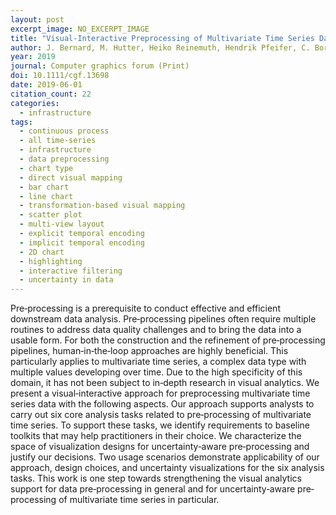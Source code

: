 ```yaml
---
layout: post
excerpt_image: NO_EXCERPT_IMAGE
title: "Visual‐Interactive Preprocessing of Multivariate Time Series Data"
author: J. Bernard, M. Hutter, Heiko Reinemuth, Hendrik Pfeifer, C. Bors & J. Kohlhammer
year: 2019
journal: Computer graphics forum (Print)
doi: 10.1111/cgf.13698
date: 2019-06-01
citation_count: 22
categories:
  - infrastructure
tags:
  - continuous process
  - all time-series
  - infrastructure
  - data preprocessing
  - chart type
  - direct visual mapping
  - bar chart
  - line chart
  - transformation-based visual mapping
  - scatter plot
  - multi-view layout
  - explicit temporal encoding
  - implicit temporal encoding
  - 2D chart
  - highlighting
  - interactive filtering
  - uncertainty in data
---
```

Pre‐processing is a prerequisite to conduct effective and efficient downstream data analysis. Pre‐processing pipelines often require multiple routines to address data quality challenges and to bring the data into a usable form. For both the construction and the refinement of pre‐processing pipelines, human‐in‐the‐loop approaches are highly beneficial. This particularly applies to multivariate time series, a complex data type with multiple values developing over time. Due to the high specificity of this domain, it has not been subject to in‐depth research in visual analytics. We present a visual‐interactive approach for preprocessing multivariate time series data with the following aspects. Our approach supports analysts to carry out six core analysis tasks related to pre‐processing of multivariate time series. To support these tasks, we identify requirements to baseline toolkits that may help practitioners in their choice. We characterize the space of visualization designs for uncertainty‐aware pre‐processing and justify our decisions. Two usage scenarios demonstrate applicability of our approach, design choices, and uncertainty visualizations for the six analysis tasks. This work is one step towards strengthening the visual analytics support for data pre‐processing in general and for uncertainty‐aware pre‐processing of multivariate time series in particular.
